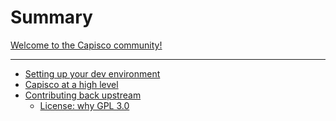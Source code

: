 # Summary

[Welcome to the Capisco community!](./welcome.md)

---

- [Setting up your dev environment]()
- [Capisco at a high level]()
- [Contributing back upstream]()
	- [License: why GPL 3.0]()
